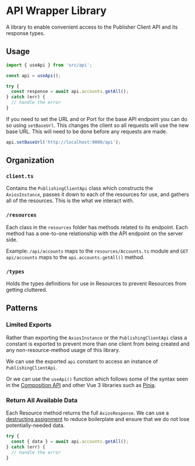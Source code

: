 #  API Wrapper Library

A library to enable convenient access to the Publisher Client API and its
response types.

## Usage

```typescript
import { useApi } from 'src/api';

const api = useApi();

try {
  const response = await api.accounts.getAll();
} catch (err) {
  // handle the error
}
```

If you need to set the URL and or Port for the base API endpoint you can do so
using `setBaseUrl`. This changes the client so all requests will use the new
base URL. This will need to be done before any requests are made.

```typescript
api.setBaseUrl('http://localhost:9000/api');
```

## Organization

### `client.ts`

Contains the `PublishingClientApi` class which constructs the `AxiosInstance`,
passes it down to each of the resources for use, and gathers all of the
resources. This is the what we interact with.

### `/resources`

Each class in the `resources` folder has methods related to its endpoint. Each
method has a one-to-one relationship with the API endpoint on the server side.

Example: `/api/accounts` maps to the `resources/Accounts.ts` module and `GET
api/accounts` maps to the `api.accounts.getAll()` method.

### `/types`

Holds the types definitions for use in Resources to prevent Resources from
getting cluttered.

## Patterns

### Limited Exports

Rather than exporting the `AxiosInstance` or the `PublishingClientApi` class a
constant is exported to prevent more than one client from being created and any
non-resource-method usage of this library.

We can use the exported `api` constant to access an instance of
`PublishingClientApi`.

Or we can use the `useApi()` function which follows some of the syntax seen in
the [Composition API](https://vuejs.org/api/sfc-script-setup.html#useslots-useattrs)
and other Vue 3 libraries such as [Pinia](https://pinia.vuejs.org/).

### Return All Available Data

Each Resource method returns the full `AxiosResponse`. We can use a
[destructing assignment](https://developer.mozilla.org/en-US/docs/Web/JavaScript/Reference/Operators/Destructuring_assignment)
to reduce boilerplate and ensure that we do not lose potentially-needed data.

```typescript
try {
  const { data } = await api.accounts.getAll();
} catch (err) {
  // handle the error
}
```